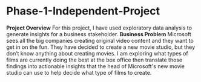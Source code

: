 # Phase-1-Independent-Project
**Project Overview**
For this project, I have used exploratory data analysis to generate insights for a business stakeholder.
**Business Problem**
Microsoft sees all the big companies creating original video content and they want to get in on the fun. They have decided to create a new movie studio, but they don’t know anything about creating movies. I am exploring what types of films are currently doing the best at the box office then translate those findings into actionable insights that the head of Microsoft's new movie studio can use to help decide what type of films to create.

